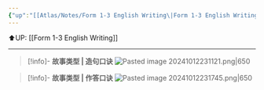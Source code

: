 ```yaml
---
{"up":"[[Atlas/Notes/Form 1-3 English Writing\|Form 1-3 English Writing]]","dg-publish":true,"permalink":"/atlas/notes/how-to-write-a-story-form-1-3/","dgPassFrontmatter":true}
---
```


⬆️UP: [[Form 1-3 English Writing]]

---

> [!info]- **故事类型 | 造句口诀**
> ![Pasted image 20241012231121.png|650](/img/user/Atlas/Utilities/Images/Pasted%20image%2020241012231121.png)

> [!info]- **故事类型 | 作答口诀**
> ![Pasted image 20241012231745.png|650](/img/user/Atlas/Utilities/Images/Pasted%20image%2020241012231745.png)

